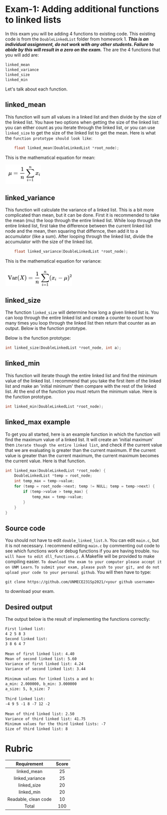 # Exam-1: Adding additional functions to linked lists

In this exam you will be adding 4 functions to existing code. This existing code is from the `DoubleLinkedList` folder from homework 1. ***This is an individual assignment, do not work with any other students. Failure to abide by this will result in a zero on the exam.*** The are the 4 functions that you will add are:
    
    linked_mean
    linked_variance
    linked_size
    linked_min

Let's talk about each function.

## linked_mean

This function will sum all values in a linked list and then divide by the size of the linked list. You have two options when getting the size of the linked list: you can either count as you iterate through the linked list, or you can use `linked_size` to get the size of the linked list to get the mean. Here is what the `function prototype should look like`:
```cpp
    float linked_mean(DoubleLinkedList *root_node);
```
This is the mathematical equation for mean:

![mean](mean_eq.png)

## linked_variance
This function will calculate the variance of a linked list. This is a bit more complicated than mean, but it can be done. First it is recommended to take the mean (mu) the loop through the entire linked list. While loop through the entire linked list, first take the difference between the current linked list node and the mean, then squaring that differnce, then add it to a accumulator (like a sum). After looping through the linked list, divide the accumulator with the size of the linked list.
```c
    float linked_variance(DoubleLinkedList *root_node);
```
This is the mathematical equation for variance:

![var](var_eq.png)

## linked_size

The function `linked_size` will determine how long a given linked list is. You can loop through the entire linked list and create a counter to count how many times you loop through the linked list then return that counter as an output. Below is the function prototype.

Below is the function prototype:
```cpp
int linked_size(DoubleLinkedList *root_node, int a);
```
## linked_min

This function will iterate though the entire linked list and find the minimum value of the linked list. I recommend that you take the first item of the linked list and make an 'initial minimum' then compare with the rest of the linked list. At the end of the function you must return the minimum value. Here is the function prototype.
```cpp
int linked_min(DoubleLinkedList *root_node);
```
## linked_max example

To get you all started, here is an example function in which the function will find the maximum value of a linked list. It will create an 'initial maximum' then `iterate though the entire linked list`, and check if the current value that we are evaluating is greater than the current maximum. If the current value is greater than the current maximum, the current maximum becomes the current value. Here is that function.

```cpp
int linked_max(DoubleLinkedList *root_node) {
    DoubleLinkedList *temp = root_node;
    int temp_max = temp->value;
    for (temp = root_node->next; temp != NULL; temp = temp->next) {
        if (temp->value > temp_max) {
            temp_max = temp->value;
        }
    }
}
```

## Source code

You should not have to edit `double_linked_list.h`. You can edit `main.c`, but it is not necessary. I recommend editing `main.c` by commenting out code to see which functions work or debug functions if you are having trouble.  `You will have to edit dll_functions.c`. A Makefile will be provided to make compiling easier. `To download the exam to your computer please accept it on UNM Learn`. `To submit your exam, please push to your git, and do not upload your code to your personal github`. You will then have to type:

    git clone https://github.com/UNMECE231Sp2021/<your github username>
    
to download your exam.

## Desired output

The output below is the result of implementing the functions correctly:

```
First linked list:
4 2 5 8 3
Second linked list:
3 8 6 4 7

Mean of first linked list: 4.40
Mean of second linked list: 5.60
Variance of first linked list: 4.24
Variance of second linked list: 3.44

Minimum values for linked lists a and b:
a_min: 2.000000, b_min: 3.000000
a_size: 5, b_size: 7

Third linked list:
-4 9 5 -1 8 -7 12 -2 

Mean of third linked list: 2.50
Variance of third linked list: 41.75
Minimum values for the third linked lists: -7
Size of third linked list: 8
```

# Rubric

|Requirement          |Score  |
| :---:               | :---: |
|linked_mean          |25     |
|linked_variance      |25     |
|linked_size          |20     |
|linked_min           |20     |
|Readable, clean code |10     |
|Total                |100    |
